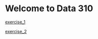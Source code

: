 # Welcome to Data 310

[exercise_1](https://github.com/jdatagi/Data_310/blob/main/exercise1.md)

[exercise_2](https://github.com/jdatagi/Data_310/blob/main/exercise_2.md)
